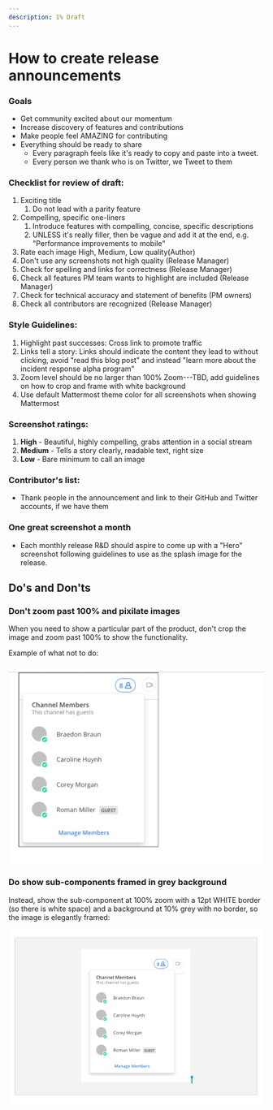 ```yaml
---
description: 1% Draft
---
```


# How to create release announcements

### **Goals**

* Get community excited about our momentum 
* Increase discovery of features and contributions 
* Make people feel AMAZING for contributing 
* Everything should be ready to share
  * Every paragraph feels like it's ready to copy and paste into a tweet. 
  * Every person we thank who is on Twitter, we Tweet to them

### **Checklist for review of draft:**

1. Exciting title
   1. Do not lead with a parity feature
2. Compelling, specific one-liners
   1. Introduce features with compelling, concise, specific descriptions
   2. UNLESS it's really filler, then be vague and add it at the end, e.g. "Performance improvements to mobile" 
3. Rate each image High, Medium, Low quality\(Author\)
4. Don't use any screenshots not high quality \(Release Manager\) 
5. Check for spelling and links for correctness \(Release Manager\) 
6. Check all features PM team wants to highlight are included \(Release Manager\) 
7. Check for technical accuracy and statement of benefits \(PM owners\) 
8. Check all contributors are recognized \(Release Manager\) 

### **Style Guidelines:** 

1. Highlight past successes: Cross link to promote traffic 
2. Links tell a story: Links should indicate the content they lead to without clicking, avoid "read this blog post" and instead "learn more about the incident response alpha program" 
3. Zoom level should be no larger than 100% Zoom---TBD, add guidelines on how to crop and frame with white background
4. Use default Mattermost theme color for all screenshots when showing Mattermost

### **Screenshot ratings:** 

1. **High** - Beautiful, highly compelling, grabs attention in a social stream 
2. **Medium** - Tells a story clearly, readable text, right size 
3. **Low** - Bare minimum to call an image 

### **Contributor's list:** 

* Thank people in the announcement and link to their GitHub and Twitter accounts, if we have them

### One great screenshot a month

* Each monthly release R&D should aspire to come up with a "Hero" screenshot following guidelines to use as the splash image for the release. 

## Do's and Don'ts

### Don't zoom past 100% and pixilate images

When you need to show a particular part of the product, don't crop the image and zoom past 100% to show the functionality.  

Example of what not to do: 

![](../../../.gitbook/assets/image%20%284%29.png)

### Do show sub-components framed in grey background 

Instead, show the sub-component at 100% zoom with a 12pt WHITE border \(so there is white space\) and a background at 10% grey with no border, so the image is elegantly framed: 

![](../../../.gitbook/assets/image%20%289%29.png)



